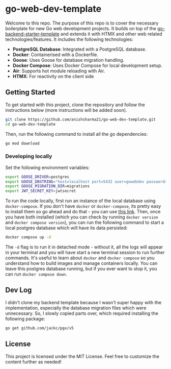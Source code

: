 # go-web-dev-template

Welcome to this repo. The purpose of this repo is to cover the necessary boilerplate for new Go web development projects. It builds on top of the [go-backend-starter-template](https://github.com/anishsharma21/go-backend-starter-template) and extends it with HTMX and other web related technologies/features. It includes the following technologies:

- **PostgreSQL Database**: Integrated with a PostgreSQL database.
- **Docker**: Containerised with a Dockerfile.
- **Goose**: Uses Goose for database migration handling.
- **Docker Compose**: Uses Docker Compose for local development setup.
- **Air**: Supports hot module reloading with Air.
- **HTMX**: For reactivity on the client side

## Getting Started

To get started with this project, clone the repository and follow the instructions below (more instructions will be added soon).

```bash
git clone https://github.com/anishsharma21/go-web-dev-template.git
cd go-web-dev-template
```

Then, run the following command to install all the go dependencies:

```bash
go mod download
```

### Developing locally

Set the following environment variables:

```bash
export GOOSE_DRIVER=postgres
export GOOSE_DBSTRING="host=localhost port=5432 user=gowebdev password=gowebdevsecret dbname=gowebdevdb sslmode=disable"
export GOOSE_MIGRATION_DIR=migrations
export JWT_SECRET_KEY=jwtsecret
```

To run the code locally, first run an instance of the local database using `docker-compose`. If you don't have `docker` or `docker-compose`, its pretty easy to install them so go ahead and do that - you can use [this link](https://docs.docker.com/desktop/). Then, once you have both installed (which you can check by running `docker version` and `docker compose version`), you can run the following command to start a local postgres database which will have its data persisted:

```bash
docker compose up -d
```

The `-d` flag is to run it in detached mode - without it, all the logs will appear in your terminal and you will have start a new terminal session to run further commands. It's useful to learn about `docker` and `docker compose` so you understand how to build images and manage containers locally. You can leave this postgres database running, but if you ever want to stop it, you can run `docker compose down`.

## Dev Log

I didn't clone my backend template because I wasn't super happy with the implementation, especially the database migration files which were unnecessary. So, I slowly copied parts over, which required installing the following package:

```bash
go get github.com/jackc/pgx/v5
```

## License

This project is licensed under the MIT License.
Feel free to customize the content further as needed!
